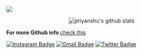 
![](https://github.com/bhardwajjEE/bhardwajjEE/blob/main/Assets/ezgif.com-gif-maker.gif)



<p align='center'>
  <img align="center" src="https://github-readme-stats.vercel.app/api?username=bhardwajjEE&bg_color=071A2C&icon_color=4194FD&show_icons=true&count_private=true&theme=tokyonight&line_height=27&text_color=FFFFFF" alt="priyanshu's github stats"/>
<p>
  <b>For more Github info </b>
  <a href="https://gitprofilee.netlify.app/user?id=bhardwajjEE">check this</a>
</p>


 [![Instagram Badge](https://img.shields.io/badge/-@priyanshu_bhardwajji-F44747?style=flat-square&labelColor=F44747&logo=instagram&logoColor=white&link=https://instagram.com/priyanshu_bhardwajji)](https://instagram.com/priyanshu_bhardwajji)
[![Gmail Badge](https://img.shields.io/badge/-itispriyanshu@gmail.com-c14438?style=flat-square&logo=Gmail&logoColor=white&link=mailto:itispriyanshu@gmail.com)](mailto:itispriyanshu@gmail.com)
[![Twitter Badge](https://img.shields.io/badge/-@priyanshuJEE-1ca0f1?style=flat-square&labelColor=1ca0f1&logo=twitter&logoColor=white&link=https://twitter.com/priyanshuJEE)](https://twitter.com/PRIYANSHUJEE)
